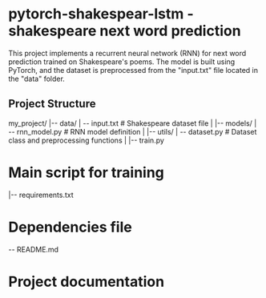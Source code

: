 # pytorch-shakespear-lstm - shakespeare next word prediction
This project implements a recurrent neural network (RNN) for next word prediction trained on Shakespeare's poems. The model is built using PyTorch, and the dataset is preprocessed from the "input.txt" file located in the "data" folder.

## Project Structure
my_project/
|-- data/
| -- input.txt # Shakespeare dataset file | |-- models/ | -- rnn_model.py # RNN model definition
|
|-- utils/
| -- dataset.py # Dataset class and preprocessing functions | 
|-- train.py 
# Main script for training 
|-- requirements.txt
 # Dependencies file 
 -- README.md
# Project documentation
